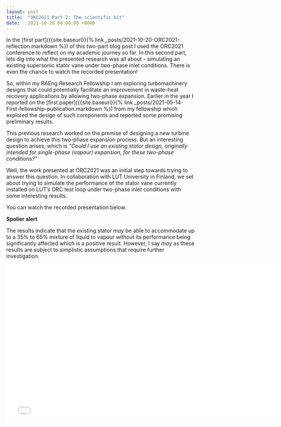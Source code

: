 ```yaml
---
layout: post
title:  "ORC2021 Part 2: The scientific bit"
date:   2021-10-28 00:00:00 +0000
---
```

In the [first part]({{site.baseurl}}{% link _posts/2021-10-20-ORC2021-reflection.markdown %}) of this two-part blog post I used the ORC2021 conference to reflect on my academic journey so far. In this second part, lets dig into what the presented research was all about - simulating an existing supersonic stator vane under two-phase inlet conditions. There is even the chance to watch the recorded presentation!

So, within my RAEng Research Fellowship I am exploring turbomachinery designs that could potentially facilitate an improvement in waste-heat recovery applications by allowing two-phase expansion. Earlier in the year I reported on the [first paper]({{site.baseurl}}{% link _posts/2021-05-14-First-fellowship-publication.markdown %}) from my fellowship which explored the design of such components and reported some promising preliminary results.

This previous research worked on the premise of designing a new turbine design to achieve this two-phase expansion process. But an interesting question arises, which is *"Could I use an existing stator design, originally intended for single-phase (vapour) expansion, for these two-phase conditions?"*

Well, the work presented at ORC2021 was an initial step towards trying to answer this question. In collaboration with LUT University in Finland, we set about trying to simulate the performance of the stator vane currently installed on LUT’s ORC test loop under two-phase inlet conditions with some interesting results.

You can watch the recorded presentation below.

**Spolier alert**

The results indicate that the existing stator *may* be able to accommodate up to a 35% to 65% mixture of liquid to vapour without its performance being significantly affected which is a positive result. However, I say *may* as these results are subject to simplistic assumptions that require further investigation.

<p></p>
<div style="text-align:center">
	<iframe width="750" height="420" src="/assets/ORC2021_presentation.mp4" frameborder="0" allow="accelerometer; autoplay; encrypted-media; gyroscope; picture-in-picture" allowfullscreen></iframe>
</div>
<p></p>